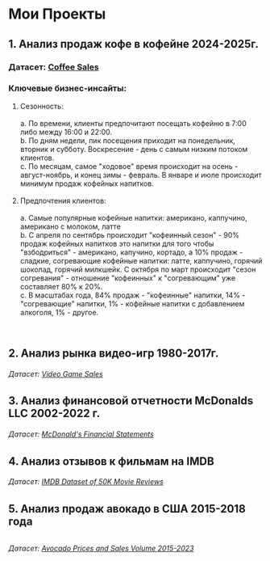 # Мои Проекты
## 1. Анализ продаж кофе в кофейне 2024-2025г.
### Датасет: [Coffee Sales](https://www.kaggle.com/datasets/ihelon/coffee-sales)

### Ключевые бизнес-инсайты:
 1. Сезонность:  <br>  <br>
   a. По времени, клиенты предпочитают посещать кофейню в 7:00 либо между 16:00 и 22:00.  <br>
   b. По дням недели, пик посещения приходит на понедельник, вторник и субботу. Воскресение - день с самым низким потоком клиентов. <br>
   c. По месяцам, самое "ходовое" время происходит на осень - август-ноябрь, и конец зимы - февраль. В январе и июле происходит минимум продаж кофейных напитков. <br> <br> 
 2. Предпочтения клиентов: <br>  <br>
   a. Самые популярные кофейные напитки: американо, каппучино, американо с молоком, латте <br>
   b. С апреля по сентябрь происходит "кофеинный сезон" - 90% продаж кофейных напитков это напитки для того чтобы "взбодриться" - американо, капучино, кортадо, а 10% продаж - сладкие, согревающие кофейные напитки: латте, каппучино, горячий шоколад, горячий милкшейк.  С октября по март происходит "сезон согревания" - отношение "кофеинных" к "согревающим" уже составляет 80% к 20%.  <br>
   с. В масштабах года, 84% продаж - "кофеинные" напитки, 14% - "согревающие" напитки, 1% - кофейные напитки с добавлением алкоголя, 1% - другое.  <br>
<br>

## 2. Анализ рынка видео-игр 1980-2017г.  <br>
###### Датасет: [Video Game Sales](https://www.kaggle.com/datasets/gregorut/videogamesales)

######

## 3. Анализ финансовой отчетности McDonalds LLC 2002-2022 г.
###### Датасет: [McDonald's Financial Statements](https://www.kaggle.com/datasets/mikhail1681/mcdonalds-financial-statements-2002-2022)

######

## 4. Анализ отзывов к фильмам на IMDB
###### Датасет: [IMDB Dataset of 50K Movie Reviews](https://www.kaggle.com/datasets/lakshmi25npathi/imdb-dataset-of-50k-movie-reviews)

######

## 5. Анализ продаж авокадо в США 2015-2018 года

######
###### Датасет: [Avocado Prices and Sales Volume 2015-2023](https://www.kaggle.com/datasets/vakhariapujan/avocado-prices-and-sales-volume-2015-2023)

